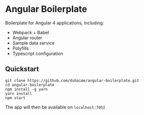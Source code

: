 # Angular Boilerplate

Boilerplate for Angular 4 applications, including:

* Webpack + Babel
* Angular router
* Sample data service
* Polyfills
* Typescript configuration

## Quickstart

```
git clone https://github.com/duhaime/angular-boilerplate.git  
cd angular-boilerplate  
npm install -g yarn
yarn install  
npm start
```

The app will then be available on `localhost:7052`